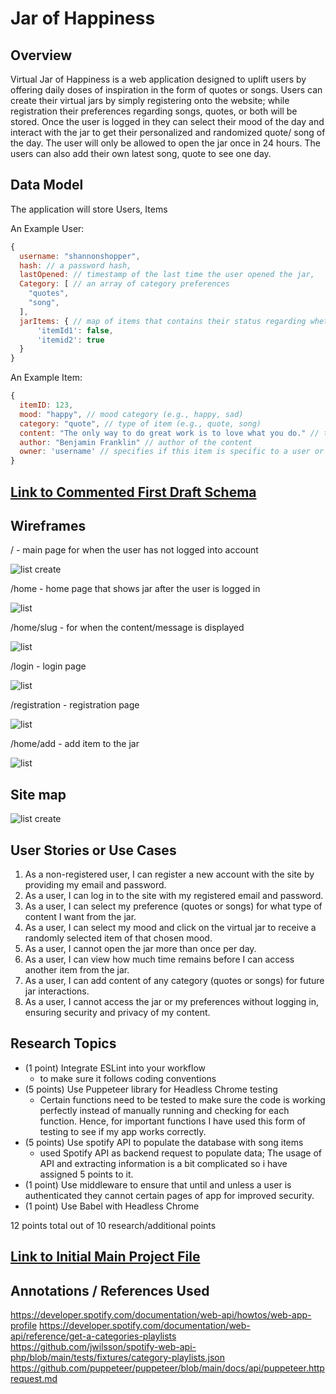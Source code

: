 # Jar of Happiness

## Overview

Virtual Jar of Happiness is a web application designed to uplift users by offering daily doses of inspiration in the form of quotes or songs. Users can create their virtual jars by simply registering onto the website; while registration their preferences regarding songs, quotes, or both will be stored. Once the user is logged in they can select their mood of the day and interact with the jar to get their personalized and randomized quote/ song of the day. The user will only be allowed to open the jar once in 24 hours. The users can also add their own latest song, quote to see one day.


## Data Model

The application will store Users, Items

An Example User:

```javascript
{
  username: "shannonshopper",
  hash: // a password hash,
  lastOpened: // timestamp of the last time the user opened the jar,
  Category: [ // an array of category preferences
    "quotes",
    "song",
  ],
  jarItems: { // map of items that contains their status regarding whether they have been previously chosen or not
      'itemId1': false,
      'itemid2': true
  }
}
```

An Example Item:

```javascript
{
  itemID: 123,
  mood: "happy", // mood category (e.g., happy, sad)
  category: "quote", // type of item (e.g., quote, song)
  content: "The only way to do great work is to love what you do." // the actual quote or song name
  author: "Benjamin Franklin" // author of the content
  owner: 'username' // specifies if this item is specific to a user or available for everyone
}
```


## [Link to Commented First Draft Schema](db.mjs) 

## Wireframes

/ - main page for when the user has not logged into account

![list create](documentation/Main-Page.png)

/home - home page that shows jar after the user is logged in

![list](documentation/Home-Page.png)

/home/slug - for when the content/message is displayed

![list](documentation/Open-Page.png)

/login - login page

![list](documentation/Login.png)

/registration - registration page

![list](documentation/Registration.png)

/home/add - add item to the jar

![list](documentation/Add-Item.png)



## Site map

![list create](documentation/Site-Map.png)

## User Stories or Use Cases

1. As a non-registered user, I can register a new account with the site by providing my email and password.
2. As a user, I can log in to the site with my registered email and password.
3. As a user, I can select my preference (quotes or songs) for what type of content I want from the jar.
4. As a user, I can select my mood and click on the virtual jar to receive a randomly selected item of that chosen mood.
5. As a user, I cannot open the jar more than once per day.
6. As a user, I can view how much time remains before I can access another item from the jar.
7. As a user, I can add content of any category (quotes or songs) for future jar interactions.
8. As a user, I cannot access the jar or my preferences without logging in, ensuring security and privacy of my content.

## Research Topics

* (1 point) Integrate ESLint into your workflow
    * to make sure it follows coding conventions
* (5 points) Use Puppeteer library for Headless Chrome testing
    * Certain functions need to be tested to make sure the code is working perfectly instead of manually running and checking for each function. Hence, for important functions I have used this form of testing to see if my app works correctly.
* (5 points) Use spotify API to populate the database with song items
    * used Spotify API as backend request to populate data; The usage of API and extracting information is a bit complicated so i have assigned 5 points to it.
* (1 point) Use middleware to ensure that until and unless a user is authenticated they cannot certain pages of app for improved security.
* (1 point) Use Babel with Headless Chrome

12 points total out of 10 research/additional points


## [Link to Initial Main Project File](app.mjs) 

## Annotations / References Used
https://developer.spotify.com/documentation/web-api/howtos/web-app-profile
https://developer.spotify.com/documentation/web-api/reference/get-a-categories-playlists
https://github.com/jwilsson/spotify-web-api-php/blob/main/tests/fixtures/category-playlists.json
https://github.com/puppeteer/puppeteer/blob/main/docs/api/puppeteer.httprequest.md

